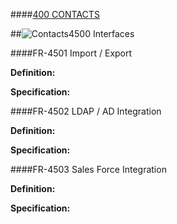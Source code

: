 ####[400 CONTACTS](https://github.com/massiveart/sulu-docs/tree/master/system-requirements/400-contacts "400 CONTACTS")

##![Contacts](https://raw.github.com/massiveart/sulu-docs/master/system-requirements/images/contacts.png)4500 Interfaces

####FR-4501 Import / Export

**Definition:**

**Specification:**

####FR-4502 LDAP / AD Integration

**Definition:**

**Specification:**

####FR-4503 Sales Force Integration

**Definition:**

**Specification:**
